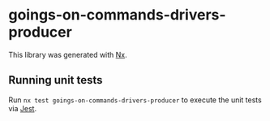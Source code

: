 # goings-on-commands-drivers-producer

This library was generated with [Nx](https://nx.dev).

## Running unit tests

Run `nx test goings-on-commands-drivers-producer` to execute the unit tests via [Jest](https://jestjs.io).
